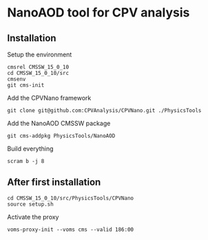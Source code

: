 # NanoAOD tool for CPV analysis

## Installation

Setup the environment

```
cmsrel CMSSW_15_0_10
cd CMSSW_15_0_10/src
cmsenv
git cms-init
```

Add the CPVNano framework

```
git clone git@github.com:CPVAnalysis/CPVNano.git ./PhysicsTools
```

Add the NanoAOD CMSSW package

```
git cms-addpkg PhysicsTools/NanoAOD
```

Build everything

```
scram b -j 8
```

## After first installation

```
cd CMSSW_15_0_10/src/PhysicsTools/CPVNano
source setup.sh
```

Activate the proxy

```
voms-proxy-init --voms cms --valid 186:00
```

